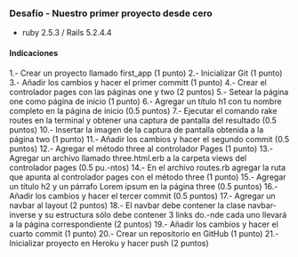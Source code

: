 ### Desafío - Nuestro primer proyecto desde cero



* ruby 2.5.3 / Rails 5.2.4.4


#### Indicaciones


1.- Crear un proyecto llamado first_app (1 punto)
2.- Inicializar Git (1 punto)
3.- Añadir los cambios y hacer el primer committ (1 punto)
4.- Crear el controlador pages con las páginas one y two (2 puntos)
5.- Setear la página one como página de inicio (1 punto)
6.- Agregar un título h1 con tu nombre completo en la página de inicio (0.5 puntos)
7.- Ejecutar el comando rake routes en la terminal y obtener una captura de pantalla del resultado
(0.5 puntos)
10.- Insertar la imagen de la captura de pantalla obtenida a la página two (1 punto)
11.- Añadir los cambios y hacer el segundo commit (0.5 puntos)
12.- Agregar el método three al controlador Pages (1 punto)
13.- Agregar un archivo llamado three.html.erb a la carpeta views del controlador pages (0.5 pu.-ntos)
14.- En el archivo routes.rb agregar la ruta que apunta al controlador pages con el método three (1 punto)
15.- Agregar un título h2 y un párrafo Lorem ipsum en la página three (0.5 puntos)
16.- Añadir los cambios y hacer el tercer commit (0.5 puntos)
17.- Agregar un navbar al layout (2 puntos)
18.- El navbar debe contener la clase navbar-inverse y su estructura sólo debe contener 3 links
do.-nde cada uno llevará a la página correspondiente (2 puntos)
19.- Añadir los cambios y hacer el cuarto commit (1 punto)
20.- Crear un repositorio en GitHub (1 punto)
21.- Inicializar proyecto en Heroku y hacer push (2 puntos)